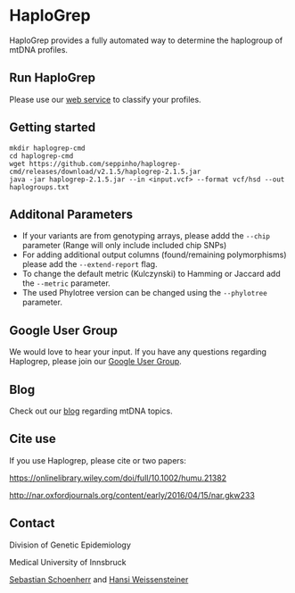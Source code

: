 # HaploGrep
HaploGrep provides a fully automated way to determine the haplogroup of mtDNA profiles.

## Run HaploGrep
Please use our [web service](https://haplogrep.uibk.ac.at/) to classify your profiles. 

## Getting started
    mkdir haplogrep-cmd
    cd haplogrep-cmd
    wget https://github.com/seppinho/haplogrep-cmd/releases/download/v2.1.5/haplogrep-2.1.5.jar
    java -jar haplogrep-2.1.5.jar --in <input.vcf> --format vcf/hsd --out haplogroups.txt

    
## Additonal Parameters      
* If your variants are from genotyping arrays, please addd the `--chip` parameter (Range will only include included chip SNPs)
* For adding additional output columns (found/remaining polymorphisms) please add the `--extend-report` flag. 
* To change the default metric (Kulczynski) to Hamming or Jaccard add the `--metric` parameter. 
* The used Phylotree version can be changed using the `--phylotree` parameter.

## Google User Group
We would love to hear your input. If you have any questions regarding Haplogrep, please join our [Google User Group](https://groups.google.com/forum/#!forum/haplogrep).

## Blog
Check out our [blog](http://haplogrep.uibk.ac.at/blog/) regarding mtDNA topics.

   
## Cite use
If you use Haplogrep, please cite or two papers:

https://onlinelibrary.wiley.com/doi/full/10.1002/humu.21382

http://nar.oxfordjournals.org/content/early/2016/04/15/nar.gkw233

## Contact
Division of Genetic Epidemiology

Medical University of Innsbruck 

[Sebastian Schoenherr](mailto:sebastian.schoenherr@i-med.ac.at) and [Hansi Weissensteiner](mailto:hansi.weissensteiner@i-med.ac.at) 
